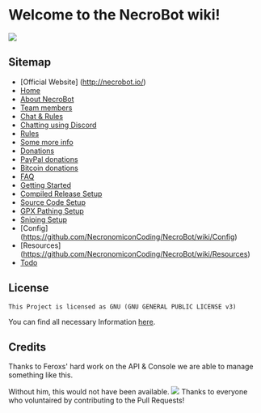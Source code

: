 # Welcome to the NecroBot wiki!
[![](http://i.imgur.com/NwUlZC3.png)](http://necrobot.io/)
## Sitemap
* [Official Website] (http://necrobot.io/)
* [Home](https://github.com/NecronomiconCoding/NecroBot/wiki)
* [About NecroBot](https://github.com/NecronomiconCoding/NecroBot/wiki/About-necrobot)
 * [Team members](https://github.com/NecronomiconCoding/NecroBot/wiki/About-necrobot#team-members)
* [Chat & Rules](https://github.com/NecronomiconCoding/NecroBot/wiki/Chat-&-Rules)
 * [Chatting using Discord](https://github.com/NecronomiconCoding/NecroBot/wiki/Chat-&-Rules#chatting-using-discord)
 * [Rules](https://github.com/NecronomiconCoding/NecroBot/wiki/Chat-&-Rules#chatting-using-discord)
 * [Some more info](https://github.com/NecronomiconCoding/NecroBot/wiki/Chat-&-Rules#some-more-info)
* [Donations](https://github.com/NecronomiconCoding/NecroBot/wiki/Donations)
 * [PayPal donations](https://github.com/NecronomiconCoding/NecroBot/wiki/Donations)
 * [Bitcoin donations](https://github.com/NecronomiconCoding/NecroBot/wiki/Donations)
* [FAQ](https://github.com/NecronomiconCoding/NecroBot/wiki/FAQ)
* [Getting Started](https://github.com/NecronomiconCoding/NecroBot/wiki/Getting-Started)
 * [Compiled Release Setup](https://github.com/NecronomiconCoding/NecroBot/wiki/Compiled-Releases)
 * [Source Code Setup](https://github.com/NecronomiconCoding/NecroBot/wiki/Source-Code)
 * [GPX Pathing Setup](https://github.com/NecronomiconCoding/NecroBot/wiki/Getting-Started#gpx-pathing-setup)
 * [Sniping Setup](https://github.com/NecronomiconCoding/NecroBot/wiki/Sniping-Setup)
* [Config] (https://github.com/NecronomiconCoding/NecroBot/wiki/Config)
* [Resources] (https://github.com/NecronomiconCoding/NecroBot/wiki/Resources)
* [Todo](https://github.com/NecronomiconCoding/NecroBot/wiki/Todo)

## License
    This Project is licensed as GNU (GNU GENERAL PUBLIC LICENSE v3) 

You can find all necessary Information [here](https://github.com/NecronomiconCoding/Pokemon-Go-Bot/blob/master/LICENSE.md).

## Credits
Thanks to Feroxs' hard work on the API & Console we are able to manage something like this.

Without him, this would not have been available.
![](http://i.imgur.com/JJkzE0p.png) Thanks to everyone who voluntaired by contributing to the Pull Requests!